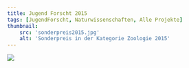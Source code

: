 ```yaml
---
title: Jugend Forscht 2015
tags: [JugendForscht, Naturwissenschaften, Alle Projekte]
thumbnail: 
    src: 'sonderpreis2015.jpg'
    alt: 'Sonderpreis in der Kategorie Zoologie 2015' 
---
```



<img src = "/images/sonderpreis15.jpg">
